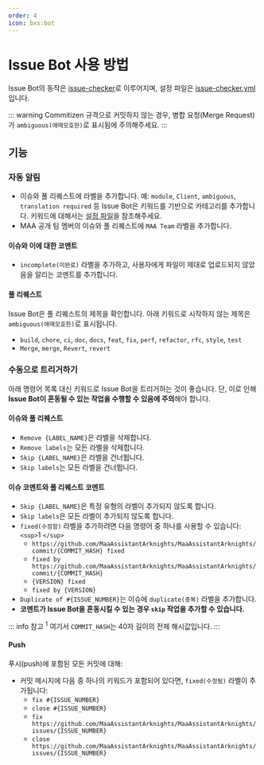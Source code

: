 ```yaml
---
order: 4
icon: bxs:bot
---
```


# Issue Bot 사용 방법

Issue Bot의 동작은 [issue-checker](https://github.com/zzyyyl/issue-checker)로 이루어지며, 설정 파일은 [issue-checker.yml](https://github.com/MaaAssistantArknights/MaaAssistantArknights/blob/master/.github/issue-checker.yml) 입니다.

::: warning
Commitizen 규격으로 커밋하지 않는 경우, 병합 요청(Merge Request)가 `ambiguous(애매모호한)`로 표시됨에 주의해주세요.
:::

## 기능

### 자동 알림

- 이슈와 풀 리퀘스트에 라벨을 추가합니다. 예: `module`, `Client`, `ambiguous`, `translation required` 등
  Issue Bot은 키워드를 기반으로 카테고리를 추가합니다.
  키워드에 대해서는 [설정 파일](https://github.com/MaaAssistantArknights/MaaAssistantArknights/blob/master/.github/issue-checker.yml)을 참조해주세요.
- MAA 공개 팀 멤버의 이슈와 풀 리퀘스트에 `MAA Team` 라벨을 추가합니다.

#### 이슈와 이에 대한 코멘트

- `incomplete(미완료)` 라벨을 추가하고, 사용자에게 파일이 제대로 업로드되지 않았음을 알리는 코멘트를 추가합니다.

#### 풀 리퀘스트

Issue Bot은 풀 리퀘스트의 제목을 확인합니다. 아래 키워드로 시작하지 않는 제목은 `ambiguous(애매모호한)`로 표시됩니다.

- `build`, `chore`, `ci`, `doc`, `docs`, `feat`, `fix`, `perf`, `refactor`, `rfc`, `style`, `test`
- `Merge`, `merge`, `Revert`, `revert`

### 수동으로 트리거하기

아래 명령어 목록 대신 키워드로 Issue Bot을 트리거하는 것이 좋습니다. 단, 이로 인해 **Issue Bot이 혼동될 수 있는 작업을 수행할 수 있음에 주의**해야 합니다.

#### 이슈와 풀 리퀘스트

- `Remove {LABEL_NAME}`은 라벨을 삭제합니다.
- `Remove labels`는 모든 라벨을 삭제합니다.
- `Skip {LABEL_NAME}`은 라벨을 건너뜁니다.
- `Skip labels`는 모든 라벨을 건너뜁니다.

#### 이슈 코멘트와 풀 리퀘스트 코멘트

- `Skip {LABEL_NAME}`은 특정 유형의 라벨이 추가되지 않도록 합니다.
- `Skip labels`은 모든 라벨이 추가되지 않도록 합니다.
- `fixed(수정함)` 라벨을 추가하려면 다음 명령어 중 하나를 사용할 수 있습니다:`<sup>`1 `</sup>`
  - `https://github.com/MaaAssistantArknights/MaaAssistantArknights/commit/{COMMIT_HASH} fixed`
  - `fixed by https://github.com/MaaAssistantArknights/MaaAssistantArknights/commit/{COMMIT_HASH}`
  - `{VERSION} fixed`
  - `fixed by {VERSION}`
- `Duplicate of #{ISSUE_NUMBER}`는 이슈에 `duplicate(중복)` 라벨을 추가합니다.
- **코멘트가 Issue Bot을 혼동시킬 수 있는 경우 `skip` 작업을 추가할 수 있습니다.**


::: info 참고
<sup>1</sup> 여기서 `COMMIT_HASH`는 40자 길이의 전체 해시값입니다.
:::

#### Push

푸시(push)에 포함된 모든 커밋에 대해:

- 커밋 메시지에 다음 중 하나의 키워드가 포함되어 있다면, `fixed(수정됨)` 라벨이 추가됩니다:
  - `fix #{ISSUE_NUMBER}`
  - `close #{ISSUE_NUMBER}`
  - `fix https://github.com/MaaAssistantArknights/MaaAssistantArknights/issues/{ISSUE_NUMBER}`
  - `close https://github.com/MaaAssistantArknights/MaaAssistantArknights/issues/{ISSUE_NUMBER}`
